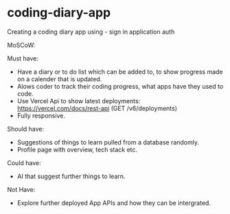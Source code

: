 # coding-diary-app

Creating a coding diary app using - sign in application auth

MoSCoW:

Must have: 

- Have a diary or to do list which can be added to, to show progress made on a calender that is updated.
- Alows coder to track their coding progress, what apps have they used to code.
- Use Vercel Api to show latest deployments: https://vercel.com/docs/rest-api (GET /v6/deployments)
- Fully responsive.

Should have: 

- Suggestions of things to learn pulled from a database randomly.
- Profile page with overview, tech stack etc.
 
Could have: 

- AI that suggest further things to learn.

Not Have: 

- Explore further deployed App APIs and how they can be intergrated. 



